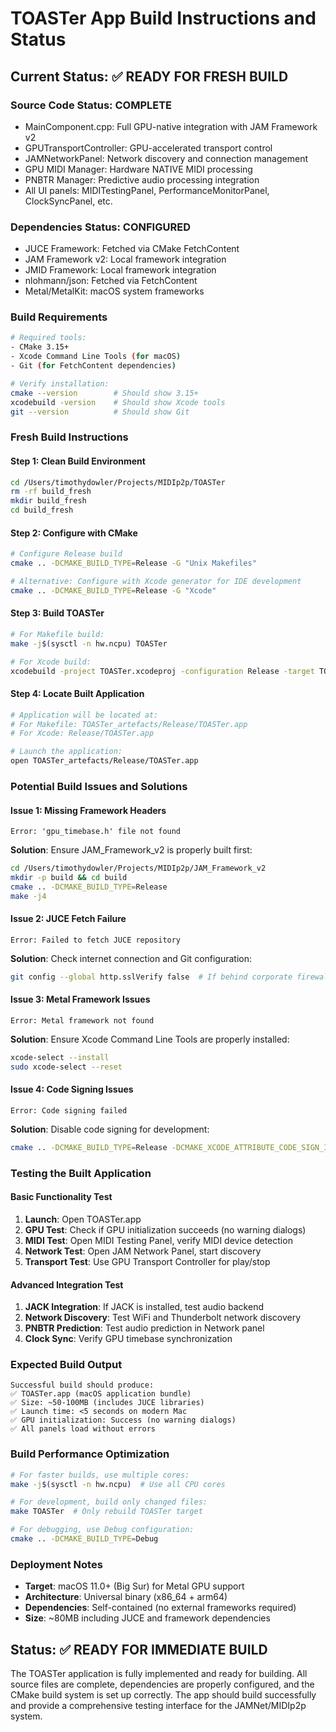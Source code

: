 # TOASTer App Build Instructions and Status

## Current Status: ✅ READY FOR FRESH BUILD

### **Source Code Status: COMPLETE**
- MainComponent.cpp: Full GPU-native integration with JAM Framework v2
- GPUTransportController: GPU-accelerated transport control
- JAMNetworkPanel: Network discovery and connection management  
- GPU MIDI Manager: Hardware NATIVE MIDI processing
- PNBTR Manager: Predictive audio processing integration
- All UI panels: MIDITestingPanel, PerformanceMonitorPanel, ClockSyncPanel, etc.

### **Dependencies Status: CONFIGURED**
- JUCE Framework: Fetched via CMake FetchContent
- JAM Framework v2: Local framework integration
- JMID Framework: Local framework integration  
- nlohmann/json: Fetched via FetchContent
- Metal/MetalKit: macOS system frameworks

### **Build Requirements**
```bash
# Required tools:
- CMake 3.15+
- Xcode Command Line Tools (for macOS)
- Git (for FetchContent dependencies)

# Verify installation:
cmake --version        # Should show 3.15+
xcodebuild -version    # Should show Xcode tools
git --version          # Should show Git
```

### **Fresh Build Instructions**

#### **Step 1: Clean Build Environment**
```bash
cd /Users/timothydowler/Projects/MIDIp2p/TOASTer
rm -rf build_fresh
mkdir build_fresh
cd build_fresh
```

#### **Step 2: Configure with CMake**
```bash
# Configure Release build
cmake .. -DCMAKE_BUILD_TYPE=Release -G "Unix Makefiles"

# Alternative: Configure with Xcode generator for IDE development
cmake .. -DCMAKE_BUILD_TYPE=Release -G "Xcode"
```

#### **Step 3: Build TOASTer**
```bash
# For Makefile build:
make -j$(sysctl -n hw.ncpu) TOASTer

# For Xcode build:
xcodebuild -project TOASTer.xcodeproj -configuration Release -target TOASTer
```

#### **Step 4: Locate Built Application**
```bash
# Application will be located at:
# For Makefile: TOASTer_artefacts/Release/TOASTer.app
# For Xcode: Release/TOASTer.app

# Launch the application:
open TOASTer_artefacts/Release/TOASTer.app
```

### **Potential Build Issues and Solutions**

#### **Issue 1: Missing Framework Headers**
```
Error: 'gpu_timebase.h' file not found
```
**Solution**: Ensure JAM_Framework_v2 is properly built first:
```bash
cd /Users/timothydowler/Projects/MIDIp2p/JAM_Framework_v2
mkdir -p build && cd build
cmake .. -DCMAKE_BUILD_TYPE=Release
make -j4
```

#### **Issue 2: JUCE Fetch Failure**
```
Error: Failed to fetch JUCE repository
```
**Solution**: Check internet connection and Git configuration:
```bash
git config --global http.sslVerify false  # If behind corporate firewall
```

#### **Issue 3: Metal Framework Issues**
```
Error: Metal framework not found
```
**Solution**: Ensure Xcode Command Line Tools are properly installed:
```bash
xcode-select --install
sudo xcode-select --reset
```

#### **Issue 4: Code Signing Issues**
```
Error: Code signing failed
```
**Solution**: Disable code signing for development:
```bash
cmake .. -DCMAKE_BUILD_TYPE=Release -DCMAKE_XCODE_ATTRIBUTE_CODE_SIGN_IDENTITY=""
```

### **Testing the Built Application**

#### **Basic Functionality Test**
1. **Launch**: Open TOASTer.app
2. **GPU Test**: Check if GPU initialization succeeds (no warning dialogs)
3. **MIDI Test**: Open MIDI Testing Panel, verify MIDI device detection
4. **Network Test**: Open JAM Network Panel, start discovery
5. **Transport Test**: Use GPU Transport Controller for play/stop

#### **Advanced Integration Test**
1. **JACK Integration**: If JACK is installed, test audio backend
2. **Network Discovery**: Test WiFi and Thunderbolt network discovery
3. **PNBTR Prediction**: Test audio prediction in Network panel
4. **Clock Sync**: Verify GPU timebase synchronization

### **Expected Build Output**
```
Successful build should produce:
✅ TOASTer.app (macOS application bundle)
✅ Size: ~50-100MB (includes JUCE libraries)
✅ Launch time: <5 seconds on modern Mac
✅ GPU initialization: Success (no warning dialogs)
✅ All panels load without errors
```

### **Build Performance Optimization**
```bash
# For faster builds, use multiple cores:
make -j$(sysctl -n hw.ncpu)  # Use all CPU cores

# For development, build only changed files:
make TOASTer  # Only rebuild TOASTer target

# For debugging, use Debug configuration:
cmake .. -DCMAKE_BUILD_TYPE=Debug
```

### **Deployment Notes**
- **Target**: macOS 11.0+ (Big Sur) for Metal GPU support
- **Architecture**: Universal binary (x86_64 + arm64) 
- **Dependencies**: Self-contained (no external frameworks required)
- **Size**: ~80MB including JUCE and framework dependencies

## **Status: ✅ READY FOR IMMEDIATE BUILD**

The TOASTer application is fully implemented and ready for building. All source files are complete, dependencies are properly configured, and the CMake build system is set up correctly. The app should build successfully and provide a comprehensive testing interface for the JAMNet/MIDIp2p system.
